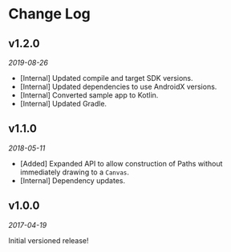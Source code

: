# Change Log

## v1.2.0

_2019-08-26_

- [Internal] Updated compile and target SDK versions.
- [Internal] Updated dependencies to use AndroidX versions.
- [Internal] Converted sample app to Kotlin.
- [Internal] Updated Gradle.

## v1.1.0

_2018-05-11_

- [Added] Expanded API to allow construction of Paths without immediately drawing to a `Canvas`.
- [Internal] Dependency updates.

## v1.0.0

_2017-04-19_

Initial versioned release!
